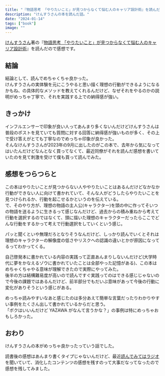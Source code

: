 ```yaml
---
title: "『物語思考 「やりたいこと」が見つからなくて悩む人のキャリア設計術』を読んだ"
description: "けんすうさんの本を読んだ話。"
date: "2024-01-14"
tags: ["book"]
image: ""
---
```


[けんすうさん](https://twitter.com/kensuu)著の『[物語思考 「やりたいこと」が見つからなくて悩む人のキャリア設計術](https://amzn.to/3RVKgxV)』を読んだので感想です。

## 結論

結論として、読んでめちゃくちゃ良かった。  
けんすうさんの実体験を元にこうやると思い描く理想の行動ができるようになるかもね、の具体的なメソッドを教えてくれるんだけど、なぜそれをやるのかの説明がめっちゃ丁寧で、それを実践する上での納得感が強い。

## きっかけ

インフルエンサーで印象が良い人ってあんまり多くないんだけどけんすうさんは普段のポストを見ていても質問に対する回答に納得感が強いものが多く、その上で受け答えがとても丁寧なのでめっちゃ印象が良かった。  
そんなけんすうさんが2023年の9月に出したのがこの本で、去年から気になってはいたんだけどなんとなく買ってなくて、最近同僚がそれを読んだ感想を書いていたのを見て刺激を受けて僕も買って読んでみた。

## 感想をつらつらと

この本はやりたいことが見つからない人ややりたいことはあるんだけどなかなか行動ができない人に向けて書かれていて、そんな人がどうしたらやりたいことを見つけられるか、行動を起こせるかというのを伝えている。  
で、そのやり方が、理想の物語の主人公(キャラクター)を頭の中に作ってそいつの物語を送るように生きるって感じなんだけど、過去からの積み重ねから考えて行動を選択するのではなくて、頭に描いた理想のキャラクターだったらここでどんな行動をするかって考えで行動選択をしていくという感じ。

パッと聞くといや無理だろとなりそうなんだけど、しっかり読んでいくとそれは理想のキャラクターの解像度の低さやリスクへの認識の違いとかが原因になってるってわかってくる。

自己啓発本に書かれている内容の実践って正直あんまりしないんだけど(大学時代に夢をかなえるゾウに書かれていたことは全部やった記憶がある)、この本はめちゃくちゃやる意味が理解できたので実際にやってみた。  
後半の方は結構難易度が高いので読んですぐ実践ってのはできる感じじゃないので今後の課題ではあるんだけど、前半部分でもだいぶ意味があって今後の行動に変化がありそうという感じがある。

めっちゃ読みやすいなあと感じたのは多分あえて簡単な言葉だったりわかりやすい事例をたくさん出して書かれているからだと思う。  
「ボクはいいんだけど YAZAWA がなんて言うかな？」の事例は特にめっちゃおもしろかった。

## おわり

けんすうさんの本がめっちゃ良かったっていう話でした。

読書後の感想はあんまり書くタイプじゃないんだけど、最近[読んでみてはラジオ](https://open.spotify.com/show/0Vv5Gs0DVYZsvAb4w4CthT?si=86b3a5010b124450)を聞いていて、消化したコンテンツの感想を残すのって大事だなってなったので感想を残してみました。
